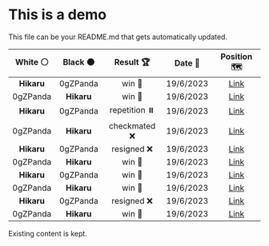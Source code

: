 # This is a demo

This file can be your README.md that gets automatically updated.

<!--START_SECTION:chessStats-->
<!-- Automatically generated with https://github.com/Balastrong/chess-stats-action -->

| White ⚪ | Black ⚫ | Result 🏆 | Date 📅 | Position 🗺️ |
|:---:|:---:|:---:|:---:|:---:|
| **Hikaru** | 0gZPanda | win 🥇 | 19/6/2023 | <a href="http://www.ee.unb.ca/cgi-bin/tervo/fen.pl?select=3k4/rB3p1p/2PK1P2/6p1/P5P1/7P/8/8 b - -">Link</a> |
| 0gZPanda | **Hikaru** | win 🥇 | 19/6/2023 | <a href="http://www.ee.unb.ca/cgi-bin/tervo/fen.pl?select=8/8/Pkn5/3p4/1p6/3K4/8/8 w - -">Link</a> |
| **Hikaru** | 0gZPanda | repetition ⏸️ | 19/6/2023 | <a href="http://www.ee.unb.ca/cgi-bin/tervo/fen.pl?select=2r2r2/1p3p2/3p1Npk/P2P4/1pn1P3/7R/2q3PP/5R1K b - -">Link</a> |
| 0gZPanda | **Hikaru** | checkmated ❌ | 19/6/2023 | <a href="http://www.ee.unb.ca/cgi-bin/tervo/fen.pl?select=1k6/1Q6/1K6/8/2N5/8/8/8 b - -">Link</a> |
| **Hikaru** | 0gZPanda | resigned ❌ | 19/6/2023 | <a href="http://www.ee.unb.ca/cgi-bin/tervo/fen.pl?select=4r1k1/pp3p2/7p/3Q2p1/2P3P1/1P2p2P/P3NrBq/4K3 w - -">Link</a> |
| 0gZPanda | **Hikaru** | win 🥇 | 19/6/2023 | <a href="http://www.ee.unb.ca/cgi-bin/tervo/fen.pl?select=8/1R1Kpk1p/3r2p1/6P1/8/8/8/8 w - -">Link</a> |
| **Hikaru** | 0gZPanda | win 🥇 | 19/6/2023 | <a href="http://www.ee.unb.ca/cgi-bin/tervo/fen.pl?select=1b6/p3k3/1p1np1p1/3b2P1/5P2/1PQB4/P2R4/6K1 b - -">Link</a> |
| 0gZPanda | **Hikaru** | win 🥇 | 19/6/2023 | <a href="http://www.ee.unb.ca/cgi-bin/tervo/fen.pl?select=r7/2Qn4/1P1p3k/3qb2p/8/8/2P5/2K3R1 w - -">Link</a> |
| **Hikaru** | 0gZPanda | resigned ❌ | 19/6/2023 | <a href="http://www.ee.unb.ca/cgi-bin/tervo/fen.pl?select=4r3/pp4kp/2pp1p2/7p/2P2Q1P/1P3NPq/P3r1R1/6K1 w - -">Link</a> |
| 0gZPanda | **Hikaru** | win 🥇 | 19/6/2023 | <a href="http://www.ee.unb.ca/cgi-bin/tervo/fen.pl?select=8/8/1p6/5N2/4p3/2k5/pr3P2/2K5 w - -">Link</a> |

<!--END_SECTION:chessStats-->

Existing content is kept.
